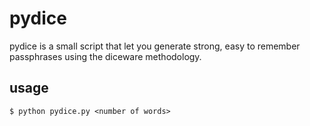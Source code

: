 # pydice

pydice is a small script that  let you generate strong, easy to remember passphrases 
using the diceware methodology.

## usage
```
$ python pydice.py <number of words>
```
